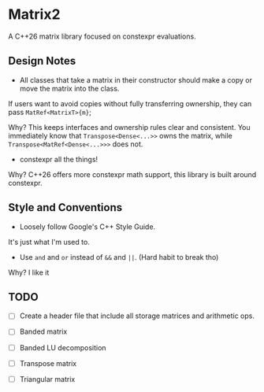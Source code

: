 # Matrix2

A C++26 matrix library focused on constexpr evaluations.

## Design Notes

- All classes that take a matrix in their constructor should make a copy or
move the matrix into the class. 

If users want to avoid copies without fully transferring ownership, they can
pass `MatRef<MatrixT>{m}`;

Why? This keeps interfaces and ownership rules clear and consistent.
You immediately know that `Transpose<Dense<...>>` owns the matrix, while
`Transpose<MatRef<Dense<...>>>` does not.

- constexpr all the things!

Why? C++26 offers more constexpr math support, this library is built around
constexpr.

## Style and Conventions

- Loosely follow Google's C++ Style Guide.

It's just what I'm used to.

- Use `and` and `or` instead of `&&` and `||`. (Hard habit to break tho)

Why? I like it

## TODO

- [ ] Create a header file that include all storage matrices and arithmetic ops.
- [ ] Banded matrix
- [ ] Banded LU decomposition
- [ ] Transpose matrix
- [ ] Triangular matrix

